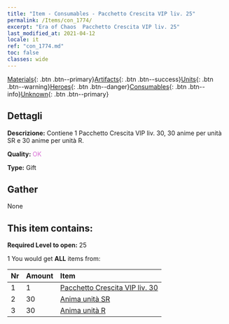 ```yaml
---
title: "Item - Consumables - Pacchetto Crescita VIP liv. 25"
permalink: /Items/con_1774/
excerpt: "Era of Chaos  Pacchetto Crescita VIP liv. 25"
last_modified_at: 2021-04-12
locale: it
ref: "con_1774.md"
toc: false
classes: wide
---
```

 [Materials](/it/Items/){: .btn .btn--primary}[Artifacts](/it/Items/Artifacts/){: .btn .btn--success}[Units](/it/Items/Units/){: .btn .btn--warning}[Heroes](/it/Items/Heroes/){: .btn .btn--danger}[Consumables](/it/Items/Consumables/){: .btn .btn--info}[Unknown](/it/Items/Unknown/){: .btn .btn--primary}

## Dettagli
 **Descrizione:** Contiene 1 Pacchetto Crescita VIP liv. 30, 30 anime per unità SR e 30 anime per unità R.

 **Quality:** <span style="color: #DA70D6">OK</span>

 **Type:** Gift

## Gather

  None

## This item contains:

 **Required Level to open:** 25

 1 You would get **ALL** items  from:

  | Nr | Amount |     Item    |
  |:---|:-------|:------------|
  | 1 | 1 | [Pacchetto Crescita VIP liv. 30](/it/Items/con_1775/) | 
  | 2 | 30 | [Anima unità SR](/it/Items/con_534/) | 
  | 3 | 30 | [Anima unità R](/it/Items/con_533/) | 

